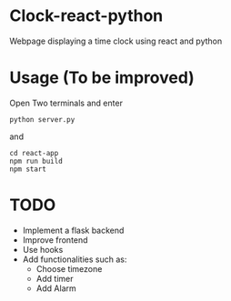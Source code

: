 # Clock-react-python
Webpage displaying a time clock using react and python

# Usage (To be improved)
Open Two terminals and enter
```
python server.py
```
and
```
cd react-app
npm run build
npm start
```

# TODO
* Implement a flask backend
* Improve frontend
* Use hooks
* Add functionalities such as:
  * Choose timezone
  * Add timer
  * Add Alarm
